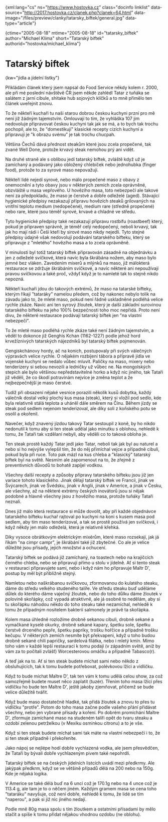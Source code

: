 
{xml:lang="cs" ns="https://www.hostovka.cz" class="docinfo linklist" data-source="http://2017.hostovka.cz/clanek.php?clanek=64.html" data-image="/files/preview/clanky/tatarsky_biftek/general.jpg" data-type="article"}

{ctime="2005-08-18" mtime="2005-08-18" id="tatarsky\_biftek" author="Michael Klíma" short="Tatarský biftek" authorid="hostovka/michael\_klima"}

# Tatarský biftek

<!-- generated attribute kw by user_udpatekw.sh on 2020-04-25, do not edit -->

{kw="jídla a jídelní lístky"}

Přikládám článek který jsem napsal do Food Service někdy kolem r. 2000, ale při mé poslední návštěvě ČR jsem někde zahlédl Tatar z tuňáka se salátem z jarní cibule, shitake hub sojových klíčků a to mně přimělo ten článek uveřejnit znovu.

To že někteří kuchaři tu naši starou dobrou českou kuchyni przní pro mě není již žádným tajemstvím. Omlouvají to tím, že vyhláška 107 jim nedovoluje připravovat českou kuchyni tak jak se má, a to bych tak trochu pochopil, ale to, že "domestikují" klasické recepty cizích kuchyní a připravují je "k obrazu svému" je tak trochu chucpah.

Většina Čechů dává přednost steakům které jsou zcela propečené, tak zvané Well Done, protože krvavý steak nemohou prý ani vidět.

Na druhé straně ale s oblibou jedí tatarský biftek, zvláště když už je zamíchaný a podávaný jako obložený chlebíček nebo jednohubka (finger food), protože to za syrové maso nepovažují.

Někteří lidé nejedí syrové, nebo málo propečené maso z obavy z onemocnění a tyto obavy jsou v některých zemích zcela oprávněné, obzvláště u masa vepřového. U hovězího masa, toto nebezpečí ale takové není za předpokladu, že maso je čerstvé a dobře odleželé (aged). Stávající hygienické předpisy nezakazují přípravu hovězích steaků grilovaných na vnitřní teplotu medium (nedopečené), medium rare (středně propečené) nebo rare, které jsou téměř syrové, krvavé a chladné ve středu.

Tyto hygienické předpisy také nezakazují přípravu rostbifu (roastbeef) který, pokud je připraven správně, je téměř celý nedopečený, neboli krvavý, tak jak ho mají rádi i Češi kteří by sirové maso nikdy nejedli. Tyto stejné předpisy údajně však nedovolují podávání tatarského bifteku, který se připravuje z "mletého" hovězího masa a to zcela oprávněně.

V minulosti byl totiž tatarský biftek připravován zásadně na objednávku a jen z odleželé svíčkové, která navíc byla škrábána nožem, aby maso bylo jemné bez vláken. Zavedením mixerů a mlýnků na maso, již málokterá restaurace se zdržuje škrábáním svíčkové, a navíc některé ani nepoužívají pravou svíčkovou a také proč, vždyť když je to namleté tak to stejně nikdo nepozná.

Někteří kuchaři jdou do takových extrémů, že maso na tatarské bifteky, kterým říkají "tataráky" namelou předem, což by nakonec nebylo tolik na závadu jako to, že mleté maso, pokud není řádně uskladněné podléhá velice rychle zkáze. Navíc ani ten syrový žloutek, který je další základní surovinou tatarského bifteku na jeho 100% bezpečnosti toho moc nepřidá. Proto není divu, že některé restaurace podávají tatarský biftek jen "na vlastní nebezpečí".

To že mleté maso podléhá rychle zkáze také není žádným tajemstvím, a věděl to dokonce již Genghis Kchan (1162-1227) podle jehož hord krvežíznivých tatarských nájezdníků byl tatarský biftek pojmenován.

Gengiskchánovy hordy, ač na koních, postupovaly při svých válečných výpravách velice rychle. O nějakém rozbíjení tábora a přípravě jídla ve vojenské kuchyni se nedalo vůbec mluvit. Paličky na maso, mixery nebo tenderizery si sebou nevozili a ledničky už vůbec ne. Na mongolských stepích ale bylo většinou nepředstavitelné horko a když nic jiného, tak Tataři již věděli, že co škodí potravinám nejvíce je změna teplot a že nejbezpečnější je maso čerstvé.

Tudíž při obsazení nějaké vesnice porazili několik kusů dobytka, každý válečník dostal velký plochý kus masa (steak), který si vložil pod sedlo, kde byla relativně stálá teplota a uháněl dále směrem na Čínu. Během jízdy se steak pod sedlem nejenom tenderizoval, ale díky soli z koňského potu se osolil a okořenil.

Navečer, když znavený jízdou takový Tatar sestoupil z koně, by ho nikdo nedonutil k tomu aby si ten steak udělal jako minutku s oblohou, nehledě k tomu, že Tataři tak vzdělaní nebyli, aby věděli co to taková obloha je.

Ten steak prostě každý Tatar jedl jako Tatar, neboli tak jak byl au naturel a nebo si ho nejvýše vylepšil tím, že do něj přimíchal vejce a případně cibuli, pokud byla při ruce. Toto pak mázl na kus chleba a "klasický" tatarský biftek byl na světě. Nesmím ale zapomenout na to, že zřejmě z preventivních důvodů to bohatě zapíjel vodkou.

Všechny další recepty a způsoby přípravy tatarského bifteku jsou již jen variace tohoto klasického. Jinak dělají tatarský biftek ve Francii, jinak ve Švýcarech, jinak ve Švédsku, jinak v Anglii, jinak v Americe, a jinak v Česku, ale všechny, až na některé extrémy českých inovátorů jsou si nějak podobné a hlavně všechny jsou z hovězího masa, protože tuňáky Tataři neznali.

Dnes již málo která restaurace si může dovolit, aby při každé objednávce tatarského bifteku kuchař rajtoval po kuchyni na koni s kusem masa pod sedlem, aby tím maso tenderizoval, a tak se prostě používá jen svíčková, i když někdy jen málo odleželá, která je relativně křehká.

Díky vysoce obrátkovým elektrickým mixérům, které maso rozsekají, jak já říkám "na cimpr campr", je škrábání také již zbytečné. Co ale je velice důležité jsou přísady, jejich množství a ochucení.

Tatarský biftek se podává již zamíchaný, na toastech nebo na krajíčcích černého chleba, nebo se připravují přímo u stolu v jídelně. Ať si tento steak v restauraci připravujete sami, nebo i když nám ho připravuje Maîtr D', postup by měl být přibližně stejný.

Namletou nebo naškrábanou svíčkovou, zformovanou do kulatého steaku, dáme do středu velkého studeného talíře. Ve středu steaku buď uděláme důlek do kterého dáme vaječný žloutek, nebo do toho důlku dáme žloutek v polovině skořápky, což vypadá atraktivně, ale já osobně to nedělám, aby si tu skořápku náhodou někdo do toho steaku také nezamíchal, nehledě k tomu že případným nositelem bakterií salmonely je právě ta skořápka.

Kolem masa úhledně rozložíme drobně sekanou cibuli, drobně sekané a vymačkané kyselé okurky, drobně sekané kapary, špetku sole, špetku čerstvě drceného pepře, špetku papriky, trošku hořčice a případně trošku kečupu. V některých zemích nesmíte být překvapeni, když u toho budou drobně sekané chili papričky, sardelová filátka, nebo i mletý kmín. Mimo toho vám v každé lepší restauraci k tomu podají (v západním světě, aniž by vám za to počítali zvlášť) Worcesterovou omáčku a případně Tabasco(r).

A teď jak na to. Ať si ten steak budete míchat sami nebo někdo z obsluhujících, tak k tomu budete potřebovat, polévkovou lžíci a vidličku.

Když to bude míchat Maître D', tak ten vám k tomu udělá celou show, za což samozřejmě budete muset něco zaplatit (tuzér). Třením toho masa lžící přes vidličku ho bude ten Maître D', ještě jakoby zjemňovat, přičemž se bude velice důležitě tvářit.

Když bude maso dostatečně hladké, tak přidá žloutek a znovu to přes tu vidličku "protře". Potom do toho masa začne podle vašeho přání přidávat všechny, nebo jen vybrané přísady a koření. Po dobrém promíchání Maître D', zformuje zamíchané maso na studeném talíři opět do tvaru steaku a ozdobí zelenou petrželkou (v Mexiku osminkou citronu) a to je vše.

Když si ten steak budete míchat sami tak máte na vlastní nebezpečí i to, že si ten steak případně i překořeníte.

Jako nápoj se nejlépe hodí dobře vychlazená vodka, ale jsem přesvědčen, že Tataři by bývali dobře vychlazeným pivem také nepohrdli.

Tatarský biftek se na českých jídelních listcích uvádí mezi předkrmy. Ale jakýpak předkrm, když se ve většině případů dělá na 200 nebo na 150g. Kde je nějaká logika.

V Americe se také dělá buď na 6 uncí což je 170.1g nebo na 4 unce což je 113.4 g, ale tam je to o něčem jiném. Každým gramem masa se cena toho "tataráku" navyšuje, což není dobře, nehledě k tomu, že lidé se tím "naperou", a pak si již nic jiného nedají.

Podle mně 80g masa spolu s tím žloutkem a ostatními přísadami by mělo stačit a spíše k tomu přidat nějakou vhodnou ozdobu (ne oblohu).

